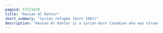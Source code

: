 ```yaml
---
pageid: 57221620
title: "Hassan Al Kontar"
short_summary: "Syrian refugee (born 1981)"
description: "Hassan Al Kontar is a syrian-born Canadian who was stranded at Kuala lumpur international Airport from 7 March 2018 until his Arrest on 1 October 2018. He has been in Exile from Syria since 2011 because of his Refusal to join the syrian Military and could face arrest if returned there. Since November 2018 he lives in british Columbia Canada."
---
```

